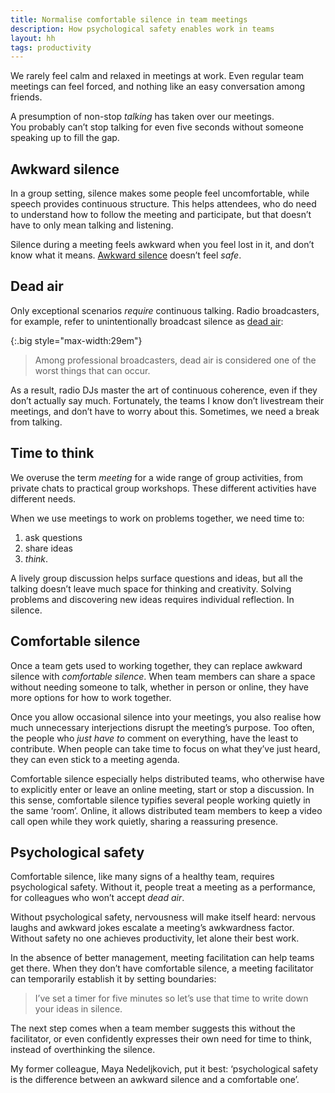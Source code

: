```yaml
---
title: Normalise comfortable silence in team meetings
description: How psychological safety enables work in teams
layout: hh
tags: productivity
---
```


We rarely feel calm and relaxed in meetings at work.
Even regular team meetings can feel forced,
and nothing like an easy conversation among friends.

A presumption of non-stop _talking_ has taken over our meetings.	
You probably can’t stop talking for even five seconds without someone speaking up to fill the gap.

## Awkward silence

In a group setting, silence makes some people feel uncomfortable,
while speech provides continuous structure.
This helps attendees, who do need to understand how to follow the meeting and participate,
but that doesn’t have to only mean talking and listening.

Silence during a meeting feels awkward when you feel lost in it, and don’t know what it means.
[Awkward silence](https://en.wikipedia.org/wiki/Awkward_silence) doesn’t feel _safe_.

## Dead air

Only exceptional scenarios _require_ continuous talking.
Radio broadcasters, for example, refer to unintentionally broadcast silence as
[dead air](https://en.wikipedia.org/wiki/Dead_air):

{:.big style="max-width:29em"}
> Among professional broadcasters, dead air is considered one of the worst things that can occur.

As a result, radio DJs master the art of continuous coherence, even if they don’t actually say much.
Fortunately, the teams I know don’t livestream their meetings, and don’t have to worry about this.
Sometimes, we need a break from talking.

## Time to think

We overuse the term _meeting_ for a wide range of group activities,
from private chats to practical group workshops.
These different activities have different needs.

When we use meetings to work on problems together, we need time to:

1. ask questions
2. share ideas
3. _think_.

A lively group discussion helps surface questions and ideas,
but all the talking doesn’t leave much space for thinking and creativity.
Solving problems and discovering new ideas requires individual reflection.
In silence.

## Comfortable silence

Once a team gets used to working together,
they can replace awkward silence with _comfortable silence_.
When team members can share a space without needing someone to talk,
whether in person or online, they have more options for how to work together.

Once you allow occasional silence into your meetings,
you also realise how much unnecessary interjections disrupt the meeting’s purpose.
Too often, the people who _just have to_ comment on everything, have the least to contribute.
When people can take time to focus on what they’ve just heard,
they can even stick to a meeting agenda.

Comfortable silence especially helps distributed teams, 
who otherwise have to explicitly enter or leave an online meeting, start or stop a discussion.
In this sense, comfortable silence typifies several people working quietly in the same ‘room’.
Online, it allows distributed team members to keep a video call open while they work quietly,
sharing a reassuring presence.

## Psychological safety

Comfortable silence, like many signs of a healthy team, requires psychological safety.
Without it, people treat a meeting as a performance, for colleagues who won’t accept _dead air_.

Without psychological safety, nervousness will make itself heard:
nervous laughs and awkward jokes escalate a meeting’s awkwardness factor.	
Without safety no one achieves productivity, let alone their best work.

In the absence of better management, meeting facilitation can help teams get there.
When they don’t have comfortable silence,
a meeting facilitator can temporarily establish it by setting boundaries:

> I’ve set a timer for five minutes so let’s use that time to write down your ideas in silence.

The next step comes when a team member suggests this without the facilitator, 
or even confidently expresses their own need for time to think, instead of overthinking the silence.

My former colleague, Maya Nedeljkovich, put it best: ‘psychological safety is the difference between an awkward silence and a comfortable one’.
